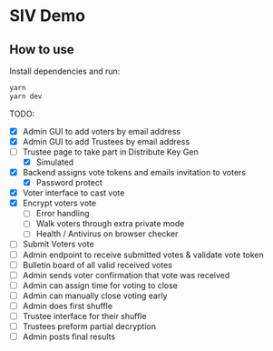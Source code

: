 # SIV Demo

## How to use

Install dependencies and run:

```bash
yarn
yarn dev
```

TODO:

- [x] Admin GUI to add voters by email address
- [x] Admin GUI to add Trustees by email address
- [ ] Trustee page to take part in Distribute Key Gen
  - [x] Simulated
- [x] Backend assigns vote tokens and emails invitation to voters
  - [x] Password protect
- [x] Voter interface to cast vote
- [x] Encrypt voters vote
  - [ ] Error handling
  - [ ] Walk voters through extra private mode
  - [ ] Health / Antivirus on browser checker
- [ ] Submit Voters vote
- [ ] Admin endpoint to receive submitted votes & validate vote token
- [ ] Bulletin board of all valid received votes
- [ ] Admin sends voter confirmation that vote was received
- [ ] Admin can assign time for voting to close
- [ ] Admin can manually close voting early
- [ ] Admin does first shuffle
- [ ] Trustee interface for their shuffle
- [ ] Trustees preform partial decryption
- [ ] Admin posts final results
